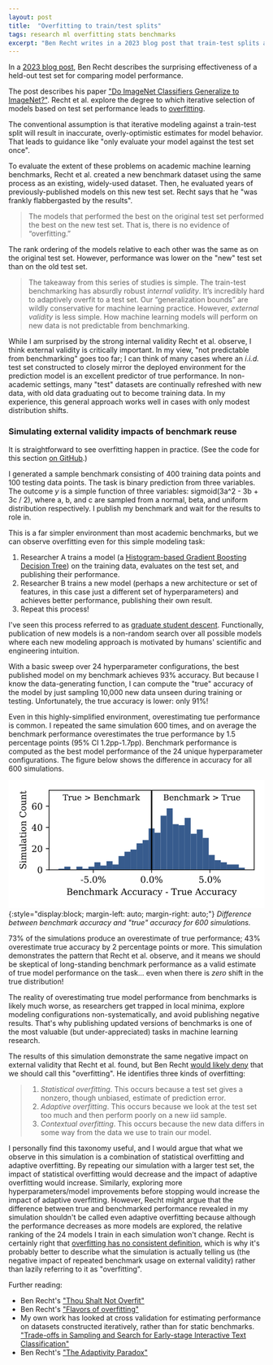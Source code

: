 ```yaml
---
layout: post
title:  "Overfitting to train/test splits"
tags: research ml overfitting stats benchmarks
excerpt: "Ben Recht writes in a 2023 blog post that train-test splits are shockingly effective for evaluating machine learning models."
---
```


In a [2023 blog post](https://www.argmin.net/p/you-got-a-9-to-5-so-ill-take-the), Ben Recht describes the surprising effectiveness of a held-out test set for comparing model performance.

The post describes his paper ["Do ImageNet Classifiers Generalize to ImageNet?"](https://arxiv.org/abs/1902.10811). Recht et al. explore the degree to which iterative selection of models based on test set performance leads to [overfitting](https://www.argmin.net/p/flavors-of-overfitting).

The conventional assumption is that iterative modeling against a train-test split will result in inaccurate, overly-optimistic estimates for model behavior. That leads to guidance like "only evaluate your model against the test set once".

To evaluate the extent of these problems on academic machine learning benchmarks, Recht et al. created a new benchmark dataset using the same process as an existing, widely-used dataset. Then, he evaluated years of previously-published models on this new test set.
Recht says that he "was frankly flabbergasted by the results".

>The models that performed the best on the original test set performed the best on the new test set. That is, there is no evidence of “overfitting.”

The rank ordering of the models relative to each other was the same as on the original test set. However, performance was lower on the "new" test set than on the old test set.

>The takeaway from this series of studies is simple. The train-test benchmarking has absurdly robust _internal validity_. It’s incredibly hard to adaptively overfit to a test set. Our “generalization bounds” are wildly conservative for machine learning practice. However, _external validity_ is less simple. How machine learning models will perform on new data is not predictable from benchmarking.

While I am surprised by the strong internal validity Recht et al. observe, I think external validity is critically important. 
In my view, "not predictable from benchmarking" goes too far; I can think of many cases where an _i.i.d._ test set constructed to closely mirror the deployed environment for the prediction model is an excellent predictor of true performance.
In non-academic settings, many "test" datasets are continually refreshed with new data, with old data graduating out to become training data. In my experience, this general approach works well in cases with only modest distribution shifts.

### Simulating external validity impacts of benchmark reuse

It is straightforward to see overfitting happen in practice. (See the code for this section [on GitHub](https://github.com/levon003/levon003.github.io/blob/main/src/overfitting/OverfittingDemo.ipynb).)

I generated a sample benchmark consisting of 400 training data points and 100 testing data points. The task is binary prediction from three variables. The outcome _y_ is a simple function of three variables: sigmoid(3a^2 - 3b + 3c / 2), where a, b, and c are sampled from a normal, beta, and uniform distribution respectively. I publish my benchmark and wait for the results to role in.

This is a far simpler environment than most academic benchmarks, but we can observe overfitting even for this simple modeling task:
 1. Researcher A trains a model (a [Histogram-based Gradient Boosting Decision Tree](https://scikit-learn.org/stable/modules/generated/sklearn.ensemble.HistGradientBoostingClassifier.html)) on the training data, evaluates on the test set, and publishing their performance.
 2. Researcher B trains a new model (perhaps a new architecture or set of features, in this case just a different set of hyperparameters) and achieves better performance, publishing their own result.
 3. Repeat this process!

I've seen this process referred to as [graduate student descent](https://arxiv.org/abs/1904.07633). Functionally, publication of new models is a non-random search over all possible models where each new modeling approach is motivated by humans' scientific and engineering intuition. 

With a basic sweep over 24 hyperparameter configurations, the best published model on my benchmark achieves 93% accuracy. But because I know the data-generating function, I can compute the "true" accuracy of the model by just sampling 10,000 new data unseen during training or testing. Unfortunately, the true accuracy is lower: only 91%!

Even in this highly-simplified environment, overestimating tue performance is common. I repeated the same simulation 600 times, and on average the benchmark performance overestimates the true performance by 1.5 percentage points (95% CI 1.2pp-1.7pp).
Benchmark performance is computed as the best model performance of the 24 unique hyperparameter configurations.
The figure below shows the difference in accuracy for all 600 simulations.

![Histogram of 600 benchmarking simulations; a somewhat normal distribution.](/images/overfitting_sim_hist_n600.svg){:style="display:block; margin-left: auto; margin-right: auto;"}
*Difference between benchmark accuracy and "true" accuracy for 600 simulations.*

73% of the simulations produce an overestimate of true performance; 43% overestimate true accuracy by 2 percentage points or more.
This simulation demonstrates the pattern that Recht et al. observe, and it means we should be skeptical of long-standing benchmark performance as a valid estimate of true model performance on the task... even when there is _zero_ shift in the true distribution!

The reality of overestimating true model performance from benchmarks is likely much worse, as researchers get trapped in local minima, explore modeling configurations non-systematically, and avoid publishing negative results. That's why publishing updated versions of benchmarks is one of the most valuable (but under-appreciated) tasks in machine learning research.

The results of this simulation demonstrate the same negative impact on external validity that Recht et al. found, but Ben Recht [would likely deny](https://www.argmin.net/p/flavors-of-overfitting) that we should call this "overfitting". He identifies three kinds of overfitting:
> 1. _Statistical overfitting_. This occurs because a test set gives a nonzero, though unbiased, estimate of prediction error.
> 2. _Adaptive overfitting_. This occurs because we look at the test set too much and then perform poorly on a new iid sample.
> 3. _Contextual overfitting_. This occurs because the new data differs in some way from the data we use to train our model.

I personally find this taxonomy useful, and I would argue that what we observe in this simulation is a combination of statistical overfitting and adaptive overfitting.
By repeating our simulation with a larger test set, the impact of statistical overfitting would decrease and the impact of adaptive overfitting would increase. 
Similarly, exploring more hyperparameters/model improvements before stopping would increase the impact of adaptive overfitting.
However, Recht might argue that the difference between true and benchmarked performance revealed in my simulation shouldn't be called even adaptive overfitting because although the performance decreases as more models are explored, the relative ranking of the 24 models I train in each simulation won't change.
Recht is certainly right that [overfitting has no consistent definition](https://www.argmin.net/p/thou-shalt-not-overfit), which is why it's probably better to describe what the simulation is actually telling us (the negative impact of repeated benchmark usage on external validity) rather than lazily referring to it as "overfitting".

Further reading:

 - Ben Recht's ["Thou Shalt Not Overfit"](https://www.argmin.net/p/thou-shalt-not-overfit)
 - Ben Recht's ["Flavors of overfitting"](https://www.argmin.net/p/flavors-of-overfitting)
 - My own work has looked at cross validation for estimating performance on datasets constructed iteratively, rather than for static benchmarks. ["Trade-offs in Sampling and Search for Early-stage Interactive Text Classification"](https://dl.acm.org/doi/10.1145/3490099.3511134)
 - Ben Recht's ["The Adaptivity Paradox"](https://www.argmin.net/p/the-adaptivity-paradox)
